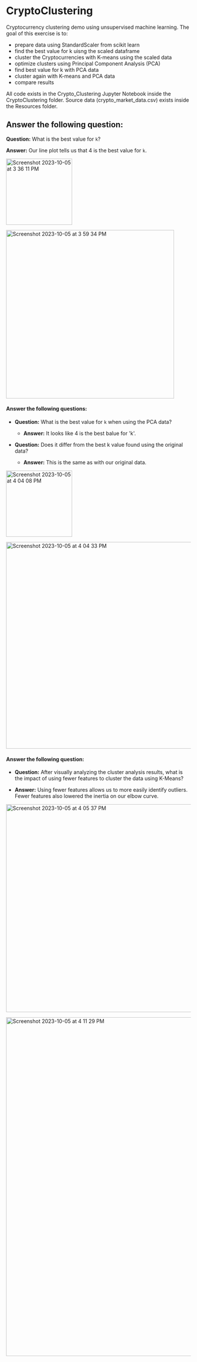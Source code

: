 # CryptoClustering
Cryptocurrency clustering demo using unsupervised machine learning. The goal of this exercise is to:

- prepare data using StandardScaler from scikit learn
- find the best value for k uisng the scaled dataframe
- cluster the Cryptocurrencies with K-means using the scaled data
- optimize clusters using Principal Component Analysis (PCA)
- find best value for k with PCA data
- cluster again with K-means and PCA data
- compare results

All code exists in the Crypto_Clustering Jupyter Notebook inside the CryptoClustering folder. Source data (crypto_market_data.csv) exists inside the Resources folder.

## Answer the following question: 

**Question:** What is the best value for `k`?

**Answer:** Our line plot tells us that 4 is the best value for `k`.

<img width="180" alt="Screenshot 2023-10-05 at 3 36 11 PM" src="https://github.com/samuelhfish/CryptoClustering/assets/125224990/7c9ba328-2e09-4664-aacb-757c0d63d504"><br/> 

<img width="458" alt="Screenshot 2023-10-05 at 3 59 34 PM" src="https://github.com/samuelhfish/CryptoClustering/assets/125224990/2194c037-5961-49df-90a4-36edded50fb0"><br/> 


#### Answer the following questions: 

* **Question:** What is the best value for `k` when using the PCA data?

  * **Answer:** It looks like 4 is the best balue for 'k'.


* **Question:** Does it differ from the best k value found using the original data?

  * **Answer:** This is the same as with our original data.

<img width="180" alt="Screenshot 2023-10-05 at 4 04 08 PM" src="https://github.com/samuelhfish/CryptoClustering/assets/125224990/b6afcf70-d3de-49d7-9ce4-dabb5dd2b413"><br/> 

<img width="562" alt="Screenshot 2023-10-05 at 4 04 33 PM" src="https://github.com/samuelhfish/CryptoClustering/assets/125224990/3ecfe508-1dc3-44bf-a3d4-adb02b447519"><br/> 




#### Answer the following question: 

  * **Question:** After visually analyzing the cluster analysis results, what is the impact of using fewer features to cluster the data using K-Means?

  * **Answer:** Using fewer features allows us to more easily identify outliers. Fewer features also lowered the inertia on our elbow curve.

<img width="565" alt="Screenshot 2023-10-05 at 4 05 37 PM" src="https://github.com/samuelhfish/CryptoClustering/assets/125224990/dee147a5-8d62-4bf0-932d-14426cefbce6"><br/> 

<img width="921" alt="Screenshot 2023-10-05 at 4 11 29 PM" src="https://github.com/samuelhfish/CryptoClustering/assets/125224990/f12b1c1e-3790-4b38-bb3b-88a819fc71d4"><br/> 
